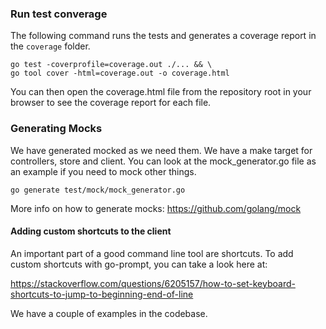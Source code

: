 ### Run test converage

The following command runs the tests and generates a coverage report in the `coverage` folder.
```
go test -coverprofile=coverage.out ./... && \
go tool cover -html=coverage.out -o coverage.html
```
You can then open the coverage.html file from the repository root in your browser to see the coverage report for each file.

### Generating Mocks
We have generated mocked as we need them. We have a make target for controllers, store and client. You can look at the mock_generator.go file as an example if you need to mock other things.

```
go generate test/mock/mock_generator.go
```

More info on how to generate mocks: https://github.com/golang/mock

#### Adding custom shortcuts to the client

An important part of a good command line tool are shortcuts. To add custom shortcuts with go-prompt, you can take a look here at:

https://stackoverflow.com/questions/6205157/how-to-set-keyboard-shortcuts-to-jump-to-beginning-end-of-line

We have a couple of examples in the codebase.
